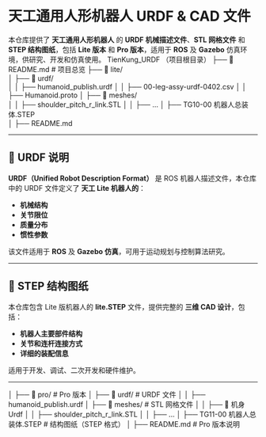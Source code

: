 # 天工通用人形机器人 URDF & CAD 文件

本仓库提供了 **天工通用人形机器人** 的 **URDF 机械描述文件**、**STL 网格文件** 和 **STEP 结构图纸**，包括 **Lite 版本** 和 **Pro 版本**，适用于 **ROS** 及 **Gazebo** 仿真环境，供研究、开发和仿真使用。
TienKung_URDF （项目根目录）
├── 📜 README.md # 项目总览
├── 📂 lite/               
│   ├── 📂 urdf/                
│   │   ├── humanoid_publish.urdf
│   │   ├── 00-leg-assy-urdf-0402.csv 
│   │   ├── Humanoid.proto
│   ├── 📂 meshes/              
│   │   ├── shoulder_pitch_r_link.STL
│   │   ├── ...
│   ├── TG10-00 机器人总装体.STEP                
│   ├── README.md              

 
---

## 🔹 **URDF 说明**
**URDF（Unified Robot Description Format）** 是 ROS 机器人描述文件，本仓库中的 URDF 文件定义了 **天工 Lite 机器人的**：
- **机械结构**
- **关节限位**
- **质量分布**
- **惯性参数**

该文件适用于 **ROS** 及 **Gazebo 仿真**，可用于运动规划与控制算法研究。

---

## 🔹 **STEP 结构图纸**
本仓库包含 Lite 版机器人的 **lite.STEP** 文件，提供完整的 **三维 CAD 设计**，包括：
- **机器人主要部件结构**
- **关节和连杆连接方式**
- **详细的装配信息**

适用于开发、调试、二次开发和硬件维护。

---
│
 ├── 📂 pro/                      # Pro 版本
 │   ├── 📂 urdf/                 # URDF 文件
 │   │   ├── humanoid_publish.urdf
 │   ├── 📂 meshes/               # STL 网格文件
 │   │   ├── 📂 机身Urdf
 │   │   ├── shoulder_pitch_r_link.STL
 │   │   ├── ...
 │   ├── TG11-00 机器人总装体.STEP                 # 结构图纸（STEP 格式）
 │   ├── README.md                # Pro 版本说明
